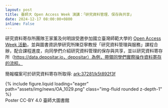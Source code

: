 ```yaml
---
layout: post
title: 臺師大 Open Access Week 演講：「研究資料管理、保存與共享」
date: 2024-12-17 08:00:00+0800
inline: False
---
```


研究資料寄存所團隊王家薰及何明諠受邀參加國立臺灣師範大學的 [Open Access Week 活動](https://sites.google.com/gapps.ntnu.edu.tw/2024-oa-week-ntnu/events/lecture-workshop)，並與圖書資訊學研究所陳亞寧教授「研究資料管理與服務」課程合辦，配合課程進度，向同學們介紹研究資料管理的保存與共享，並以研究資料寄存所（https://data.depositar.io，depositar）為例，帶領同學們實際操作資料寄存的流程。

簡報檔案可於研究資料寄存所取得: [ark:37281/k5t892f3f](https://pid.depositar.io/ark:37281/k5t892f3f)

<div class="row mt-3">
    <div class="col-sm mt-3 mt-md-0">
        {% include figure.liquid loading="eager" path="assets/img/news/OA_1029.png" class="img-fluid rounded z-depth-1" %}
    </div>
</div>
Poster CC-BY 4.0 臺師大圖書館
